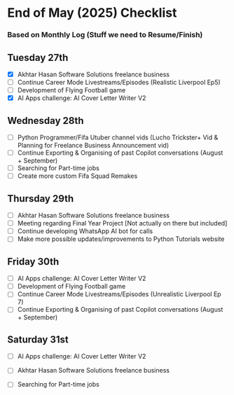 # End of May (2025) Checklist

### Based on Monthly Log (Stuff we need to Resume/Finish)

## Tuesday 27th
- [x] Akhtar Hasan Software Solutions freelance business‌
- [ ] ‌Continue Career Mode Livestreams/Episodes (Realistic Liverpool Ep5)
- [ ] Development of Flying Football game‌
- [x] AI Apps challenge: AI Cover Letter Writer V2

## Wednesday 28th
- [ ] Python Programmer/Fifa Utuber channel vids‌ (Lucho Trickster+ Vid & Planning for Freelance Business Announcement vid)
- [ ] Continue Exporting & Organising of past Copilot conversations (August + September)
- [ ] Searching for Part-time jobs
- [ ] Create more custom Fifa Squad Remakes

## Thursday 29th
- [ ] Akhtar Hasan Software Solutions freelance business‌
- [ ] Meeting regarding Final Year Project [Not actually on there but included]
- [ ] Continue developing WhatsApp AI bot for calls
- [ ] ‌Make more possible updates/improvements to Python Tutorials website

## Friday 30th 
- [ ] AI Apps challenge: AI Cover Letter Writer V2
- [ ] Development of Flying Football game‌
- [ ] ‌Continue Career Mode Livestreams/Episodes (Unrealistic Liverpool Ep 7)
- [ ] Continue Exporting & Organising of past Copilot conversations (August + September)

## Saturday 31st
- [ ] AI Apps challenge: AI Cover Letter Writer V2
- [ ] Akhtar Hasan Software Solutions freelance business‌
- [ ] Searching for Part-time jobs


